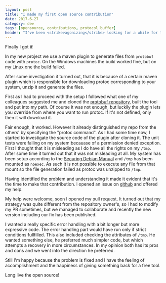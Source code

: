 ```yaml
---
layout: post
title: "I made my first open source contribution"
date: 2017-6-27
category: dev
tags: [opensource, contributions, protocol buffer]
header: "I've been <strike>agonizing</strike> looking for a while for the possibility to make my first contribution to an open source repository other than mine."
---
```

Finally I got it!

In my new project we use a maven plugin to generate files from `protobuf` code with `protoc`. On the Windows machines the build worked fine, but on my Linux one the build failed.

After some investigation it turned out, that it is because of a certain maven plugin which is responsible for downloading protoc corresponding to your system, unzip it and generate the files.

First as I had to proceed with the setup I followed what one of my colleagues suggested me and cloned the [protobuf repository](https://github.com/google/protobuf), built the tool and put into my path. Of course it was not enough, but luckily the plugin lets you override from where you want to run protoc. If it's not defined, only then it will download it.

Fair enough, it worked. However it already distinguished my repo from the others' by specifying the "protoc command". As I had some time now, I started to investigate the source code of the plugin after cloning it. The unit tests were failing on my system becauase of a permission denied exception. First I thought that it is misleading as I do have all the rights on my `/tmp`. After some time it turned out that it was not misleading at all. My system has been setup according to the [Securing Debian Manual](https://www.debian.org/doc/manuals/securing-debian-howto/ch4.en.html#s4.10.1) and `/tmp` has been mounted as `noexec`. As such it is not possible to execute any file from that mount so the file generation failed as protoc was unzipped to `/tmp`.

Having identified the problem and understanding it made it evident that it's the time to make that contribution. I opened an issue on [github](https://github.com/) and offered my help.

My help were welcome, soon I opened my pull request. It turned out that my strategy was quite different from the repository owner's, so I had to modify my PR sometimes, but we managed to collaborate and recently the new version including our fix has been published. 

I wanted a really specific error handling with a bit longer but more expressive code. The error handling part would have run only if strict conditions fullfilled. This also included checking the attributes of `/tmp`. He wanted something else, he preferred much simpler code, but which attempts a recovery in more circumstances. In my opinion both has its pros and cons and we went into the direction he preferred.

Still I'm happy because the problem is fixed and I have the feeling of accomplishment and the happiness of giving something back for a free tool.

Long live the open source!